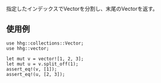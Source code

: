 指定したインデックスでVectorを分割し、末尾のVectorを返す。

## 使用例

```
use hhg::collections::Vector;
use hhg::vector;

let mut v = vector![1, 2, 3];
let mut u = v.split_off(1);
assert_eq!(v, [1]);
assert_eq!(u, [2, 3]);
```
